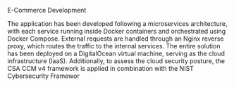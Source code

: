 E-Commerce Development

The application has been developed following a microservices architecture, with each service running inside Docker containers and orchestrated using Docker Compose.
External requests are handled through an Nginx reverse proxy, which routes the traffic to the internal services.
The entire solution has been deployed on a DigitalOcean virtual machine, serving as the cloud infrastructure (IaaS).
Additionally, to assess the cloud security posture, the CSA CCM v4 framework is applied in combination with the NIST Cybersecurity Framewor

